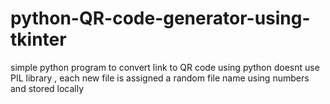 # python-QR-code-generator-using-tkinter
simple python program to convert link to QR code using python doesnt use PIL library , each new file is assigned a random file name using numbers and stored locally
